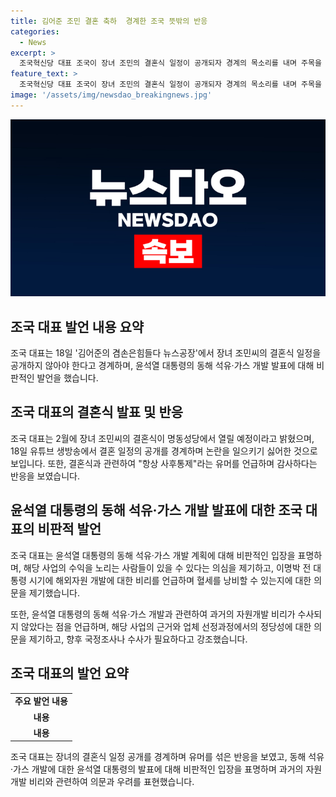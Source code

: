 ```yaml
---
title: 김어준 조민 결혼 축하  경계한 조국 뜻밖의 반응
categories:
  - News
excerpt: >
  조국혁신당 대표 조국이 장녀 조민의 결혼식 일정이 공개되자 경계의 목소리를 내며 주목을 받고 있다. 또한, 윤석열 대통령이 발표한 동해 석유·가스 개발에 대한 비판과 관련해 혈세 투입의 정당성을 호소하며 이목을 끌고 있다. 조 대표의 발언은 화제를 모으며 사회적 관심을 끌고 있다.
feature_text: >
  조국혁신당 대표 조국이 장녀 조민의 결혼식 일정이 공개되자 경계의 목소리를 내며 주목을 받고 있다. 또한, 윤석열 대통령이 발표한 동해 석유·가스 개발에 대한 비판과 관련해 혈세 투입의 정당성을 호소하며 이목을 끌고 있다. 조 대표의 발언은 화제를 모으며 사회적 관심을 끌고 있다.
image: '/assets/img/newsdao_breakingnews.jpg'
---
```


<p><img src="/assets/img/newsdao_breakingnews.jpg" alt="implanttips 속보" /></p>

<h2 data-ke-size="size26">조국 대표 발언 내용 요약</h2>

<p>조국 대표는 18일 '김어준의 겸손은힘들다 뉴스공장'에서 장녀 조민씨의 결혼식 일정을 공개하지 않아야 한다고 경계하며, 윤석열 대통령의 동해 석유·가스 개발 발표에 대해 비판적인 발언을 했습니다.</p>

<h2 data-ke-size="size26">조국 대표의 결혼식 발표 및 반응</h2>

<p data-ke-size="size16">조국 대표는 2월에 장녀 조민씨의 결혼식이 명동성당에서 열릴 예정이라고 밝혔으며, 18일 유튜브 생방송에서 결혼 일정의 공개를 경계하며 논란을 일으키기 싫어한 것으로 보입니다. 또한, 결혼식과 관련하여 "항상 사후통제"라는 유머를 언급하며 감사하다는 반응을 보였습니다.</p>

<h2 data-ke-size="size26">윤석열 대통령의 동해 석유·가스 개발 발표에 대한 조국 대표의 비판적 발언</h2>

<p data-ke-size="size16">조국 대표는 윤석열 대통령의 동해 석유·가스 개발 계획에 대해 비판적인 입장을 표명하며, 해당 사업의 수익을 노리는 사람들이 있을 수 있다는 의심을 제기하고, 이명박 전 대통령 시기에 해외자원 개발에 대한 비리를 언급하며 혈세를 낭비할 수 있는지에 대한 의문을 제기했습니다.</p>

<p data-ke-size="size16">또한, 윤석열 대통령의 동해 석유·가스 개발과 관련하여 과거의 자원개발 비리가 수사되지 않았다는 점을 언급하며, 해당 사업의 근거와 업체 선정과정에서의 정당성에 대한 의문을 제기하고, 향후 국정조사나 수사가 필요하다고 강조했습니다.</p>

<h2 data-ke-size="size26">조국 대표의 발언 요약</h2>

<table>
    <tr>
        <td style="text-align: center; height: 17px;"><b>주요 발언 내용</b></td>
    </tr>
    <tr>
        <td style="text-align: center; height: 17px;"><b>내용</b></td>
    </tr>
    <tr>
        <td style="text-align: center; height: 17px;"><b>내용</b></td>
    </tr>
</table>

<p data-ke-size="size16">조국 대표는 장녀의 결혼식 일정 공개를 경계하며 유머를 섞은 반응을 보였고, 동해 석유·가스 개발에 대한 윤석열 대통령의 발표에 대해 비판적인 입장을 표명하며 과거의 자원개발 비리와 관련하여 의문과 우려를 표현했습니다.</p>

